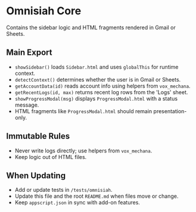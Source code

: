 # Omnisiah Core

Contains the sidebar logic and HTML fragments rendered in Gmail or Sheets.

## Main Export
- `showSidebar()` loads `Sidebar.html` and uses `globalThis` for runtime context.
- `detectContext()` determines whether the user is in Gmail or Sheets.
- `getAccountData(id)` reads account info using helpers from `vox_mechana`.
- `getRecentLogs(id, max)` returns recent log rows from the 'Logs' sheet.
- `showProgressModal(msg)` displays `ProgressModal.html` with a status message.
- HTML fragments like `ProgressModal.html` should remain presentation-only.

## Immutable Rules
- Never write logs directly; use helpers from `vox_mechana`.
- Keep logic out of HTML files.

## When Updating
- Add or update tests in `/tests/omnisiah`.
- Update this file and the root `README.md` when files move or change.
- Keep `appscript.json` in sync with add-on features.
